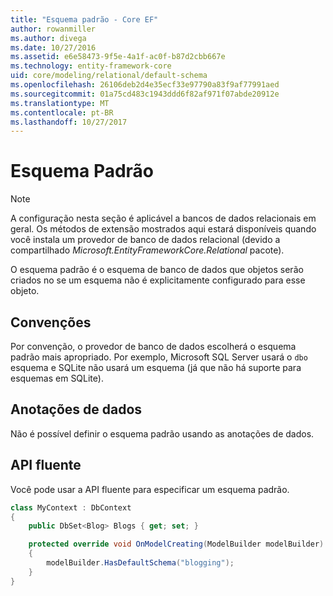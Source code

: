 ```yaml
---
title: "Esquema padrão - Core EF"
author: rowanmiller
ms.author: divega
ms.date: 10/27/2016
ms.assetid: e6e58473-9f5e-4a1f-ac0f-b87d2cbb667e
ms.technology: entity-framework-core
uid: core/modeling/relational/default-schema
ms.openlocfilehash: 26106deb2d4e35ecf33e97790a83f9af77991aed
ms.sourcegitcommit: 01a75cd483c1943ddd6f82af971f07abde20912e
ms.translationtype: MT
ms.contentlocale: pt-BR
ms.lasthandoff: 10/27/2017
---
```

# <a name="default-schema"></a>Esquema Padrão

> [!NOTE]  
> A configuração nesta seção é aplicável a bancos de dados relacionais em geral. Os métodos de extensão mostrados aqui estará disponíveis quando você instala um provedor de banco de dados relacional (devido a compartilhado *Microsoft.EntityFrameworkCore.Relational* pacote).

O esquema padrão é o esquema de banco de dados que objetos serão criados no se um esquema não é explicitamente configurado para esse objeto.

## <a name="conventions"></a>Convenções

Por convenção, o provedor de banco de dados escolherá o esquema padrão mais apropriado. Por exemplo, Microsoft SQL Server usará o `dbo` esquema e SQLite não usará um esquema (já que não há suporte para esquemas em SQLite).

## <a name="data-annotations"></a>Anotações de dados

Não é possível definir o esquema padrão usando as anotações de dados.

## <a name="fluent-api"></a>API fluente

Você pode usar a API fluente para especificar um esquema padrão.

<!-- [!code-csharp[Main](samples/core/relational/Modeling/FluentAPI/Samples/Relational/DefaultSchema.cs?highlight=7)] -->
``` csharp
class MyContext : DbContext
{
    public DbSet<Blog> Blogs { get; set; }

    protected override void OnModelCreating(ModelBuilder modelBuilder)
    {
        modelBuilder.HasDefaultSchema("blogging");
    }
}
```
